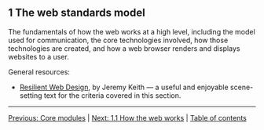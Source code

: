## 1 The web standards model

The fundamentals of how the web works at a high level, including the model used for communication, the core technologies involved, how those technologies are created, and how a web browser renders and displays websites to a user.

General resources:

- [Resilient Web Design](https://resilientwebdesign.com/), by Jeremy Keith — a useful and enjoyable scene-setting text for the criteria covered in this section.

---

[Previous: Core modules](/curriculum/2-core) | [Next: 1.1 How the web works](/curriculum/2-core/1-standards-and-semantics/1-1-how-the-web-works.md) | [Table of contents](/TOC.md)